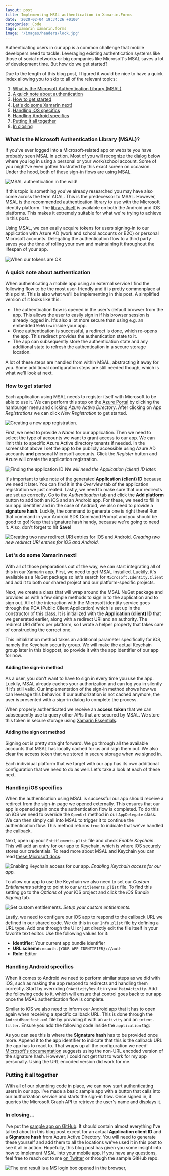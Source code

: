 ```yaml
---
layout: post
title: Implementing MSAL authentication in Xamarin.Forms
date: '2020-02-04 19:34:26 +0100'
categories: Code
tags: xamarin xamarin.forms
image: '/images/headers/lock.jpg'
---
```

Authenticating users in our app is a common challenge that mobile developers need to tackle. Leveraging existing authentication systems like those of social networks or big companies like Microsoft's MSAL saves a lot of development time. But how do we get started?

Due to the length of this blog post, I figured it would be nice to have a quick index allowing you to skip to all of the relevant topics:

1.  [What is the Microsoft Authentication Library (MSAL)](#what)
2.  [A quick note about authentication](#note)
3.  [How to get started](#getstarted)
4.  [Let's do some Xamarin next!](#xamarin)
5.  [Handling iOS specifics](#ios)
6.  [Handling Android specifics](#android)
7.  [Putting it all together](#wrapup)
8.  [In closing](#conclusion)

### <a name="what"/>What is the Microsoft Authentication Library (MSAL)?

If you've ever logged into a Microsoft-related app or website you have probably seen MSAL in action. Most of you will recognize the dialog below where you log in using a personal or your work/school account. Some of you might've even gotten frustrated by this exact screen on occasion. Under the hood, both of these sign-in flows are using MSAL.

![MSAL authentication in the wild!](/images/posts/image-38.png)

If this topic is something you've already researched you may have also come across the term ADAL. This is the predecessor to MSAL. However, MSAL is the recommended authentication library to use with the Microsoft identity platform. The [library itself](https://docs.microsoft.com/en-us/azure/active-directory/develop/msal-overview) is available on both the Android and iOS platforms. This makes it extremely suitable for what we're trying to achieve in this post.

Using MSAL, we can easily acquire tokens for users signing-in to our application with Azure AD (work and school accounts or B2C) or personal Microsoft accounts. Delegating the authentication flow to a third party saves you the time of rolling your own and maintaining it throughout the lifespan of your app.

![When our tokens are OK](/images/posts/source.gif)

### <a name="note"/>A quick note about authentication

When authenticating a mobile app using an external service I find the following flow to be the most user-friendly and it is pretty commonplace at this point. This is also what we'll be implementing in this post. A simplified version of it looks like this:

*   The authentication flow is opened in the user's default browser from the app. This allows the user to easily sign in if his browser session is already logged in. It's also a lot more secure than using e.g. an embedded `WebView` inside your app.
*   Once authentication is successful, a redirect is done, which re-opens the app. This redirect provides the authentication state to it.
*   The app can subsequently store the authentication state and any additional state to refresh the authentication in a secure storage location.

A lot of these steps are handled from within MSAL, abstracting it away for you. Some additional configuration steps are still needed though, which is what we'll look at next.

### <a name="getstarted"/>How to get started

Each application using MSAL needs to register itself with Microsoft to be able to use it. We can perform this step on the [Azure Portal](https://portal.azure.com) by clicking the hamburger menu and clicking _Azure Active Directory_. After clicking on _App Registrations_ we can click _New Registration_ to get started.

![Creating a new app registration.](/images/posts/image-39.png)

First, we need to provide a _Name_ for our application. Then we need to select the type of accounts we want to grant access to our app. We can limit this to specific Azure Active directory tenants if needed. In the screenshot above I set the app to be publicly accessible using Azure AD accounts **and** personal Microsoft accounts. Click the _Register_ button and Azure will create the application registration.

![Finding the application ID](/images/posts/image-40.png)
*We will need the Application (client) ID later.*

It's important to take note of the generated **Application (client) ID** because we need it later. You can find it in the _Overview_ tab of the application registration we just created. Lastly, we need to make sure that our redirects are set up correctly. Go to the _Authentication_ tab and click the **Add platform** button to add both an iOS and an Android app. For these, we need to fill in our app identifier and in the case of Android, we also need to provide a **signature hash**. Luckily, the command to generate one is right there! Run that command in your Android SDK Command Prompt and you should be good to go! Keep that signature hash handy, because we're going to need it. Also, don't forget to hit **Save**!

![Creating two new redirect URI entries for iOS and Android.](/images/posts/image-49.png)
*Creating two new redirect URI entries for iOS and Android.*

### <a name="xamarin"/>Let's do some Xamarin next!

With all of those preparations out of the way, we can start integrating all of this in our Xamarin app. First, we need to get MSAL installed. Luckily, it's available as a NuGet package so let's search for `Microsoft.Identity.Client` and add it to both our shared project and our platform-specific projects.

Next, we create a class that will wrap around the MSAL NuGet package and provides us with a few simple methods to sign in to the application and to sign out. All of the interaction with the Microsoft identity service goes through the PCA (Public Client Application) which is set up in the constructor of this class. It is initialized with the **Application (client) ID** that we generated earlier, along with a redirect URI and an authority. The redirect URI differs per platform, so I wrote a helper property that takes care of constructing the correct one.

<script src="https://gist.github.com/sthewissen/e37c107f702f25b436f3e7396c1b1d04.js"></script>  

This initialization method takes an additional parameter specifically for iOS, namely the Keychain security group. We will make the actual Keychain group later in this blogpost, so provide it with the app identifier of our app for now.

#### Adding the sign-in method

As a user, you don't want to have to sign in every time you use the app. Luckily, MSAL already caches your authorization and can log you in silently if it's still valid. Our implementation of the sign-in method shows how we can leverage this behavior. If our authorization is not cached anymore, the user is presented with a sign-in dialog to complete the process.

<script src="https://gist.github.com/sthewissen/d78b6682ae7423051aa05d1ced9de73f.js"></script> 

When properly authenticated we receive an **access token** that we can subsequently use to query other APIs that are secured by MSAL. We store this token in secure storage using [Xamarin Essentials](https://github.com/xamarin/Essentials).

#### Adding the sign out method

Signing out is pretty straight forward. We go through all the available accounts that MSAL has locally cached for us and sign them out. We also clear the access token that we stored in secure storage when we signed in.

<script src="https://gist.github.com/sthewissen/adbf692296eb5747ba041f5ad6ecd8cb.js"></script>

Each individual platform that we target with our app has its own additional configuration that we need to do as well. Let's take a look at each of these next.

### <a name="ios"/>Handling iOS specifics

When the authentication using MSAL is successful our app should receive a redirect from the sign-in page we opened externally. This ensures that our app is opened again once the authentication flow is completed. To do this on iOS we need to override the `OpenUrl` method in our `AppDelegate` class. We can then simply call into MSAL to trigger it to continue the authentication flow. This method returns `true` to indicate that we've handled the callback.

<script src="https://gist.github.com/sthewissen/ef060dbb4b4ea67d45e586ed55899719.js"></script>

Next, open up your `Entitlements.plist` file and check _Enable Keychain_. This will add an entry for our app to Keychain, which is where iOS securely stores our credentials. To read more about MSAL and Keychain you can read [these Microsoft docs](https://docs.microsoft.com/en-us/azure/active-directory/develop/msal-net-xamarin-ios-considerations).

![Enabling Keychain access for our app.](/images/posts/image-45.png)
*Enabling Keychain access for our app.*

To allow our app to use the Keychain we also need to set our _Custom Entitlements_ setting to point to our `Entitlements.plist` file. To find this setting go to the _Options_ of your iOS project and click the _iOS Bundle Signing_ tab.

![Set custom entitlements.](/images/posts/image-42.png)
*Setup your custom entitlements.*

Lastly, we need to configure our iOS app to respond to the callback URL we defined in our shared code. We do this in our `Info.plist` file by defining a URL type. Add one through the UI or just directly edit the file itself in your favorite text editor. Use the following values for it:

*   **Identifier:** Your current app bundle identifier
*   **URL scheme:** `msauth.{YOUR APP IDENTIFIER}://auth`
*   **Role:** Editor

<script src="https://gist.github.com/sthewissen/36bfdef717b7c275c0d9780a7657aa3f.js"></script>

### <a name="android"/>Handling Android specifics

When it comes to Android we need to perform similar steps as we did with iOS, such as making the app respond to redirects and handling them correctly. Start by overriding `OnActivityResult` in your `MainActivity`. Add the following code to it, which will ensure that control goes back to our app once the MSAL authentication flow is complete.

<script src="https://gist.github.com/sthewissen/614859b5139c2c8c9c2988091239aff4.js"></script>

Similar to iOS we also need to inform our Android app that it has to open again when receiving a specific callback URL. This is done through the `AndroidManifest.xml` file by providing it with an `activity` and an `intent-filter`. Ensure you add the following code inside the `application` tag:

<script src="https://gist.github.com/sthewissen/f2ebe9934ab19624ec6ab8160b173c69.js"></script>
  
As you can see this is where the **Signature hash** has to be provided once more. Append it to the app identifier to indicate that this is the callback URL the app has to react to. That wraps up all the configuration we need! [Microsoft's documentation](https://docs.microsoft.com/en-us/azure/active-directory/develop/tutorial-v2-android) suggests using the non-URL encoded version of the signature hash. However, I could not get that to work for my app personally. Using the URL encoded version did work for me.

### <a name="wrapup"/>Putting it all together

With all of our plumbing code in place, we can now start authenticating users in our app. I've made a basic sample app with a button that calls into our authorization service and starts the sign-in flow. Once signed in, it queries the Microsoft Graph API to retrieve the user's name and displays it.

<script src="https://gist.github.com/sthewissen/874be19d9e636549ade3de496d7a85d5.js"></script>  

### <a name="conclusion"/>In closing...

I've put the [sample app on GitHub](https://github.com/sthewissen/MSALSample). It should contain almost everything I've talked about in this blog post except for an actual **Application client ID** and a **Signature hash** from Azure Active Directory. You will need to generate these yourself and add them to all the locations we've used it in this post to see it all in action. Hopefully, this blog post has given you some insight into how to implement MSAL into your mobile app. If you have any questions, feel free to reach out to me [on Twitter](https://www.twitter.com/devnl) or through the sample GitHub repo.

![The end result is a MS login box opened in the browser,](/images/posts/image-44.png?style=halfsize)